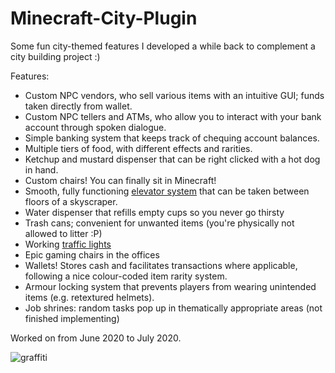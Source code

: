 # Minecraft-City-Plugin
Some fun city-themed features I developed a while back to complement a city building project :)

Features:
- Custom NPC vendors, who sell various items with an intuitive GUI; funds taken directly from wallet.
- Custom NPC tellers and ATMs, who allow you to interact with your bank account through spoken dialogue.
- Simple banking system that keeps track of chequing account balances.
- Multiple tiers of food, with different effects and rarities.
- Ketchup and mustard dispenser that can be right clicked with a hot dog in hand.
- Custom chairs! You can finally sit in Minecraft!
- Smooth, fully functioning [elevator system](https://youtu.be/XUJi2kHPsA0) that can be taken between floors of a skyscraper.
- Water dispenser that refills empty cups so you never go thirsty
- Trash cans; convenient for unwanted items (you're physically not allowed to litter :P)
- Working [traffic lights](https://youtu.be/FYVB8Q-iNZw)
- Epic gaming chairs in the offices
- Wallets! Stores cash and facilitates transactions where applicable, following a nice colour-coded item rarity system.
- Armour locking system that prevents players from wearing unintended items (e.g. retextured helmets).
- Job shrines: random tasks pop up in thematically appropriate areas (not finished implementing)

Worked on from June 2020 to July 2020.

![graffiti](Screenshots/Back%20Alley%20Graffiti%20Art)
